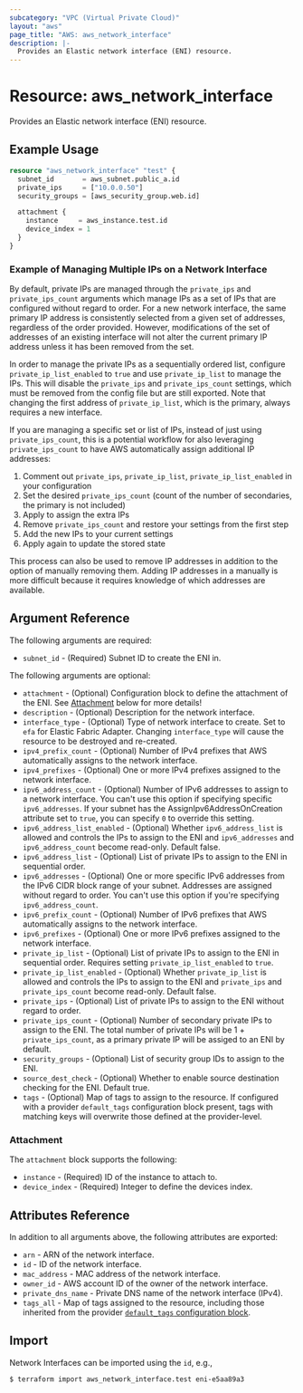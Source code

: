 ```yaml
---
subcategory: "VPC (Virtual Private Cloud)"
layout: "aws"
page_title: "AWS: aws_network_interface"
description: |-
  Provides an Elastic network interface (ENI) resource.
---
```


# Resource: aws_network_interface

Provides an Elastic network interface (ENI) resource.

## Example Usage

```terraform
resource "aws_network_interface" "test" {
  subnet_id       = aws_subnet.public_a.id
  private_ips     = ["10.0.0.50"]
  security_groups = [aws_security_group.web.id]

  attachment {
    instance     = aws_instance.test.id
    device_index = 1
  }
}
```

### Example of Managing Multiple IPs on a Network Interface

By default, private IPs are managed through the `private_ips` and `private_ips_count` arguments which manage IPs as a set of IPs that are configured without regard to order. For a new network interface, the same primary IP address is consistently selected from a given set of addresses, regardless of the order provided. However, modifications of the set of addresses of an existing interface will not alter the current primary IP address unless it has been removed from the set.

In order to manage the private IPs as a sequentially ordered list, configure `private_ip_list_enabled` to `true` and use `private_ip_list` to manage the IPs. This will disable the `private_ips` and `private_ips_count` settings, which must be removed from the config file but are still exported. Note that changing the first address of `private_ip_list`, which is the primary, always requires a new interface.

If you are managing a specific set or list of IPs, instead of just using `private_ips_count`, this is a potential workflow for also leveraging `private_ips_count` to have AWS automatically assign additional IP addresses:

1. Comment out `private_ips`, `private_ip_list`, `private_ip_list_enabled` in your configuration
2. Set the desired `private_ips_count` (count of the number of secondaries, the primary is not included)
3. Apply to assign the extra IPs
4. Remove `private_ips_count` and restore your settings from the first step
5. Add the new IPs to your current settings
6. Apply again to update the stored state

This process can also be used to remove IP addresses in addition to the option of manually removing them. Adding IP addresses in a manually is more difficult because it requires knowledge of which addresses are available.

## Argument Reference

The following arguments are required:

* `subnet_id` - (Required) Subnet ID to create the ENI in.

The following arguments are optional:

* `attachment` - (Optional) Configuration block to define the attachment of the ENI. See [Attachment](#attachment) below for more details!
* `description` - (Optional) Description for the network interface.
* `interface_type` - (Optional) Type of network interface to create. Set to `efa` for Elastic Fabric Adapter. Changing `interface_type` will cause the resource to be destroyed and re-created.
* `ipv4_prefix_count` - (Optional) Number of IPv4 prefixes that AWS automatically assigns to the network interface.
* `ipv4_prefixes` - (Optional) One or more IPv4 prefixes assigned to the network interface.
* `ipv6_address_count` - (Optional) Number of IPv6 addresses to assign to a network interface. You can't use this option if specifying specific `ipv6_addresses`. If your subnet has the AssignIpv6AddressOnCreation attribute set to `true`, you can specify `0` to override this setting.
* `ipv6_address_list_enabled` - (Optional) Whether `ipv6_address_list` is allowed and controls the IPs to assign to the ENI and `ipv6_addresses` and `ipv6_address_count` become read-only. Default false.
* `ipv6_address_list` - (Optional) List of private IPs to assign to the ENI in sequential order.
* `ipv6_addresses` - (Optional) One or more specific IPv6 addresses from the IPv6 CIDR block range of your subnet. Addresses are assigned without regard to order. You can't use this option if you're specifying `ipv6_address_count`.
* `ipv6_prefix_count` - (Optional) Number of IPv6 prefixes that AWS automatically assigns to the network interface.
* `ipv6_prefixes` - (Optional) One or more IPv6 prefixes assigned to the network interface.
* `private_ip_list` - (Optional) List of private IPs to assign to the ENI in sequential order. Requires setting `private_ip_list_enabled` to `true`.
* `private_ip_list_enabled` - (Optional) Whether `private_ip_list` is allowed and controls the IPs to assign to the ENI and `private_ips` and `private_ips_count` become read-only. Default false.
* `private_ips` - (Optional) List of private IPs to assign to the ENI without regard to order.
* `private_ips_count` - (Optional) Number of secondary private IPs to assign to the ENI. The total number of private IPs will be 1 + `private_ips_count`, as a primary private IP will be assiged to an ENI by default.
* `security_groups` - (Optional) List of security group IDs to assign to the ENI.
* `source_dest_check` - (Optional) Whether to enable source destination checking for the ENI. Default true.
* `tags` - (Optional) Map of tags to assign to the resource. If configured with a provider `default_tags` configuration block present, tags with matching keys will overwrite those defined at the provider-level.

### Attachment

The `attachment` block supports the following:

* `instance` - (Required) ID of the instance to attach to.
* `device_index` - (Required) Integer to define the devices index.

## Attributes Reference

In addition to all arguments above, the following attributes are exported:

* `arn` - ARN of the network interface.
* `id` - ID of the network interface.
* `mac_address` - MAC address of the network interface.
* `owner_id` - AWS account ID of the owner of the network interface.
* `private_dns_name` - Private DNS name of the network interface (IPv4).
* `tags_all` - Map of tags assigned to the resource, including those inherited from the provider [`default_tags` configuration block](https://registry.terraform.io/providers/hashicorp/aws/latest/docs#default_tags-configuration-block).

## Import

Network Interfaces can be imported using the `id`, e.g.,

```
$ terraform import aws_network_interface.test eni-e5aa89a3
```
